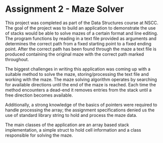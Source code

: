 # Assignment 2 - Maze Solver

This project was completed as part of the Data Structures course at NSCC. The goal of the project was to build an application to demonstrate the use of stacks would be able to solve mazes of a certain format and line editing. The program functions by reading in a text file provided as arguments and determines the correct path from a fixed starting point to a fixed ending point. After the correct path has been found through the maze a text file is produced containing the original maze with the correct path marked throughout.

The biggest challenges in writing this application was coming up with a suitable method to solve the maze, storing/processing the text file and working with the maze. The maze solving algorithm operates by searching for available directions until the end of the maze is reached. Each time the method encounters a dead-end it removes entries from the stack until a free direction becomes available.

Additionally, a strong knowledge of the basics of pointers were required to handle processing the array; the assignment specifications denied us the use of standard library string to hold and process the maze data.

The main classes of the application are an array based stack implementation, a simple struct to hold cell information and a class responsible for solving the maze.
